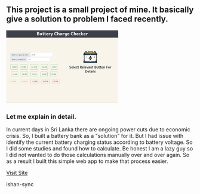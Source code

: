 ## This project is a small project of mine. It basically give a solution to problem I faced recently.

<img src='./img/screenshot.png' width='300px' height='auto'>

### Let me explain in detail.

In current days in Sri Lanka there are ongoing power cuts due to economic crisis. So, I built a battery bank
as a "solution" for it. But I had issue with identify the current battery charging status according to battery 
voltage. So I did some studies and found how to calculate. Be honest I am a lazy guy so I did not wanted to do
those calculations manually over and over again. So as a result I built this simple web app to make that process easier.

[Visit Site](https://ishan-sync.github.io/BatteryStatusChecker/)

ishan-sync